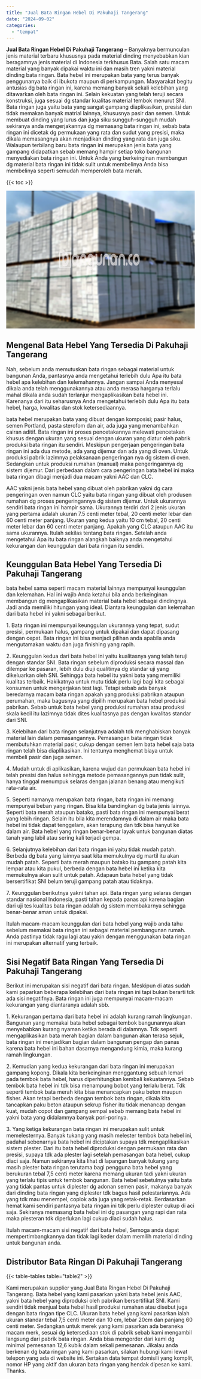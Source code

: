 ```yaml
---
title: "Jual Bata Ringan Hebel Di Pakuhaji Tangerang"
date: "2024-09-02"
categories: 
  - "tempat"
---
```


**Jual Bata Ringan Hebel Di Pakuhaji Tangerang** – Banyaknya bermunculan jenis material terbaru khususnya pada material dinding menyebabkan kian beragamnya jenis material di Indonesia terkhusus Bata. Salah satu macam material yang banyak dipakai waktu ini dan masih tren yakni material dinding bata ringan. Bata hebel ini merupakan bata yang terus banyak penggunanya baik di ibukota maupun di perkampungan. Masyarakat begitu antusias dg bata ringan ini, karena memang banyak sekali kelebihan yang ditawarkan oleh bata ringan ini. Selain kekuatan yang telah teruji secara konstruksi, juga sesuai dg standar kualitas material tembok menurut SNI. Bata ringan juga yaitu bata yang sangat gampang diaplikasikan, presisi dan tidak memakan banyak matrial lainnya, khususnya pasir dan semen. Untuk membuat dinding yang lurus dan juga siku sungguh-sungguh mudah sekiranya anda mengerjakannya dg memasang bata ringan ini, sebab bata ringan ini dicetak dg permukaan yang rata dan sudut yang presisi, maka dikala memasangnya akan menjadikan dinding yang rata dan juga siku. Walaupun terbilang baru bata ringan ini merupakan jenis bata yang gampang didapatkan sebab memang hampir setiap toko bangunan menyediakan bata ringan ini. Untuk Anda yang berkeinginan membangun dg material bata ringan ini tidak sulit untuk membelinya Anda bisa membelinya seperti semudah memperoleh bata merah.

{{< toc >}}

![Jual Bata Ringan Hebel Di Pakuhaji Tangerang](/images/jual-hebel-murah-44.png)

## Mengenal Bata Hebel Yang Tersedia Di Pakuhaji Tangerang

Nah, sebelum anda memutuskan bata ringan sebagai material untuk bangunan Anda, pantasnya anda mengetahui terlebih dulu Apa itu bata hebel apa kelebihan dan kelemahannya. Jangan sampai Anda menyesal dikala anda telah menggunakannya atau anda merasa harganya terlalu mahal dikala anda sudah terlanjur mengaplikasikan bata hebel ini. Karenanya dari itu seharusnya Anda mengetahui terlebih dulu Apa itu bata hebel, harga, kwalitas dan stok ketersediaannya.

bata hebel merupakan bata yang dibuat dengan komposisi; pasir halus, semen Portland, pasta sterofom dan air, ada juga yang menambahkan cairan aditif. Bata ringan ini proses pencetakannya melewati pencetakan khusus dengan ukuran yang sesuai dengan ukuran yang diatur oleh pabrik produksi bata ringan itu sendiri. Meskipun pengerjaan pengeringan bata ringan ini ada dua metode, ada yang dijemur dan ada yang di oven. Untuk produksi pabrik lazimnya pelaksanaan pengeringan nya dg sistem di oven. Sedangkan untuk produksi rumahan (manual) maka pengeringannya dg sistem dijemur. Dari perbedaan dalam cara pengeringan bata hebel ini maka bata ringan dibagi menjadi dua macam yakni AAC dan CLC.

AAC yakni jenis bata hebel yang dibuat oleh pabrikan yakni dg cara pengeringan oven namun CLC yaitu bata ringan yang dibuat oleh produsen rumahan dg proses pengeringannya dg sistem dijemur. Untuk ukurannya sendiri bata ringan ini hampir sama. Ukurannya terdiri dari 2 jenis ukuran yang pertama adalah ukuran 7.5 centi meter tebal, 20 centi meter lebar dan 60 centi meter panjang. Ukuran yang kedua yaitu 10 cm tebal, 20 centi meter lebar dan 60 centi meter panjang. Apakah yang CLC ataupun AAC itu sama ukurannya. Itulah sekilas tentang bata ringan. Setelah anda mengetahui Apa itu bata ringan alangkah baiknya anda mengetahui kekurangan dan keunggulan dari bata ringan itu sendiri.

## Keunggulan Bata Hebel Yang Tersedia Di Pakuhaji Tangerang

bata hebel sama seperti macam material lainnya mempunyai keunggulan dan kelemahan. Hal ini wajib Anda ketahui bila anda berkeinginan membangun dg mengaplikasikan material bata hebel sebagai dindingnya. Jadi anda memiliki hitungan yang ideal. Diantara keunggulan dan kelemahan dari bata hebel ini yakni sebagai berikut.

1\. Bata ringan ini mempunyai keunggulan ukurannya yang tepat, sudut presisi, permukaan halus, gampang untuk dipakai dan dapat dipasang dengan cepat. Bata ringan ini bisa menjadi pilihan anda apabila anda mengutamakan waktu dan juga finishing yang rapih.

2\. Keunggulan kedua dari bata hebel ini yaitu kualitasnya yang telah teruji dengan standar SNI. Bata ringan sebelum diproduksi secara massal dan dilempar ke pasaran, lebih dulu diuji qualitinya dg standar uji yang dikeluarkan oleh SNI. Sehingga bata hebel itu yakni bata yang memiliki kualitas terbaik. Hakikatnya untuk mutu tidak perlu lagi bagi kita sebagai konsumen untuk mengerjakan test lagi. Tetapi sebab ada banyak beredarnya macam bata ringan apakah yang produksi pabrikan ataupun perumahan, maka bagusnya yang dipilih merupakan bata hebel produksi pabrikan. Sebab untuk bata hebel yang produksi rumahan atau produksi skala kecil itu lazimnya tidak dites kualitasnya pas dengan kwalitas standar dari SNI.

3\. Kelebihan dari bata ringan selanjutnya adalah tdk menghabiskan banyak material lain dalam pemasangannya. Pemasangan bata ringan tidak membutuhkan material pasir, cukup dengan semen lem bata hebel saja bata ringan telah bisa diaplikasikan. Ini tentunya menghemat biaya untuk membeli pasir dan juga semen.

4\. Mudah untuk di aplikasikan, karena wujud dan permukaan bata hebel ini telah presisi dan halus sehingga metode pemasangannya pun tidak sulit, hanya tinggal menumpuk selaras dengan jalanan benang atau mengikuti rata-rata air.

5\. Seperti namanya merupakan bata ringan, bata ringan ini memang mempunyai beban yang ringan. Bisa kita bandingkan dg bata jenis lainnya. Seperti bata merah ataupun batako, pasti bata ringan ini mempunyai berat yang lebih ringan. Selain itu bila kita merendamnya di dalam air maka bata hebel ini tidak dapat tenggelam, akan terapung dan tdk bisa hanyut ke dalam air. Bata hebel yang ringan benar-benar layak untuk bangunan diatas tanah yang labil atau sering kali terjadi gempa.

6\. Selanjutnya kelebihan dari bata ringan ini yaitu tidak mudah patah. Berbeda dg bata yang lainnya saat kita memukulnya dg martil itu akan mudah patah. Seperti bata merah maupun batako itu gampang patah kita lempar atau kita pukul, berbeda dengan bata hebel ini ketika kita memukulnya akan sulit untuk patah. Adapaun bata hebel yang tidak bersertifikat SNI belum teruji gampang patah atau tidaknya.

7\. Keunggulan berikutnya yakni tahan api. Bata ringan yang selaras dengan standar nasional Indonesia, pasti tahan kepada panas api karena bagian dari uji tes kualitas bata ringan adalah dg sistem membakarnya sehingga benar-benar aman untuk dipakai.

Itulah macam-macam keunggulan dari bata hebel yang wajib anda tahu sebelum memakai bata ringan ini sebagai material pembangunan rumah. Anda pastinya tidak ragu lagi atau yakin dengan menggunakan bata ringan ini merupakan alternatif yang terbaik.

## Sisi Negatif Bata Ringan Yang Tersedia Di Pakuhaji Tangerang

Berikut ini merupakan sisi negatif dari bata ringan. Meskipun di atas sudah kami paparkan beberapa kelebihan dari bata ringan ini tapi bukan berarti tdk ada sisi negatifnya. Bata ringan ini juga mempunyai macam-macam kekurangan yang diantaranya adalah sbb.

1\. Kekurangan pertama dari bata hebel ini adalah kurang ramah lingkungan. Bangunan yang memakai bata hebel sebagai tembok bangunannya akan menyebabkan kurang nyaman ketika berada di dalamnya. Tdk seperti mengaplikasikan bata merah bagian dalam bangunan akan terasa sejuk, bata ringan ini menjadikan bagian dalam bangunan pengap dan panas karena bata hebel ini bahan dasarnya mengandung kimia, maka kurang ramah lingkungan.

2\. Kemudian yang kedua kekurangan dari bata ringan ini merupakan gampang kopong. Dikala kita berkeinginan menggantung sebuah lemari pada tembok bata hebel, harus diperhitungkan kembali kekuatannya. Sebab tembok bata hebel ini tdk bisa menampung bobot yang terlalu berat. Tdk seperti tembok bata merah kita bisa menancapkan paku beton maupun fisher. Akan tetapi berbeda dengan tembok bata ringan, dikala kita tancapkan paku beton ataupun sekrup fisher itu tidak menancap dengan kuat, mudah copot dan gampang sempal sebab memang bata hebel ini yakni bata yang didalamnya banyak pori-porinya.

3\. Yang ketiga kekurangan bata ringan ini merupakan sulit untuk memelesternya. Banyak tukang yang masih melester tembok bata hebel ini, padahal sebenarnya bata hebel ini diciptakan supaya tdk mengaplikasikan sistem plester. Dari itu bata hebel diproduksi dengan permukaan rata dan presisi, supaya tdk ada plester lagi setelah pemasangan bata hebel, cukup diaci saja. Namun sekiranya kita lihat di lapangan banyak tukang yang masih plester bata ringan terutama bagi pengguna bata hebel yang berukuran tebal 7,5 centi meter karena memang ukuran tadi yakni ukuran yang terlalu tipis untuk tembok bangunan. Bata hebel sebetulnya yaitu bata yang tidak pantas untuk diplester dg adonan semen pasir, makanya banyak dari dinding bata ringan yang diplester tdk bagus hasil pelestariannya. Ada yang tdk mau menempel, coplok ada juga yang retak-retak. Berdasarkan hemat kami sendiri pantasnya bata ringan ini tdk perlu diplester cukup di aci saja. Sekiranya memasang bata hebel ini dg pasangan yang rapi dan rata maka plesteran tdk diperlukan lagi cukup diaci sudah halus.

Itulah macam-macam sisi negatif dari bata hebel, Semoga anda dapat mempertimbangkannya dan tidak lagi keder dalam memilih material dinding untuk bangunan anda.

## Distributor Bata Ringan Di Pakuhaji Tangerang

{{< table-tables table="table2" >}}

Kami merupakan supplier yang Jual Bata Ringan Hebel Di Pakuhaji Tangerang. Bata hebel yang kami pasarkan yakni bata hebel jenis AAC, yakni bata hebel yang diproduksi oleh pabrikan bersertifikat SNI. Kami sendiri tidak menjual bata hebel hasil produksi rumahan atau disebut juga dengan bata ringan tipe CLC. Ukuran bata hebel yang kami pasarkan ialah ukuran standar tebal 7,5 centi meter dan 10 cm, lebar 20cm dan panjang 60 centi meter. Sedangkan untuk merek yang kami pasarkan ada beraneka macam merk, sesuai dg ketersediaan stok di pabrik sebab kami mengambil langsung dari pabrik bata ringan. Anda bisa mengorder dari kami dg minimal pemesanan 12,6 kubik dalam sekali pemesanan. Jikalau anda berkenan dg bata ringan yang kami pasarkan, silakan hubungi kami lewat telepon yang ada di website ini. Sertakan data tempat domisili yang komplit, nomor HP yang aktif dan ukuran bata ringan yang hendak dipesan ke kami. Thanks.
